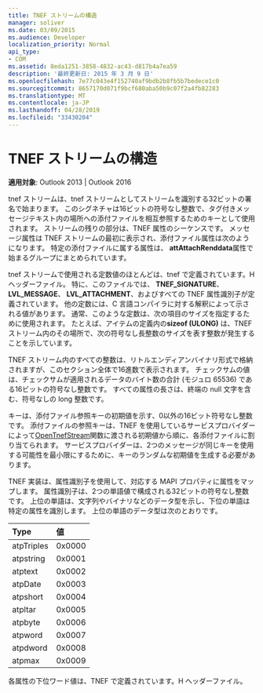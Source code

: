 ```yaml
---
title: TNEF ストリームの構造
manager: soliver
ms.date: 03/09/2015
ms.audience: Developer
localization_priority: Normal
api_type:
- COM
ms.assetid: 8eda1251-3858-4832-ac43-d817b4a7ea59
description: '最終更新日: 2015 年 3 月 9 日'
ms.openlocfilehash: 7e77c043e4f152740af9bdb2b8fb5b7bedece1c0
ms.sourcegitcommit: 8657170d071f9bcf680aba50b9c07f2a4fb82283
ms.translationtype: MT
ms.contentlocale: ja-JP
ms.lasthandoff: 04/28/2019
ms.locfileid: "33430204"
---
```

# <a name="tnef-stream-structure"></a>TNEF ストリームの構造

  
  
**適用対象**: Outlook 2013 | Outlook 2016 
  
tnef ストリームは、tnef ストリームとしてストリームを識別する32ビットの署名で始まります。 このシグネチャは16ビットの符号なし整数で、タグ付きメッセージテキスト内の場所への添付ファイルを相互参照するためのキーとして使用されます。 ストリームの残りの部分は、TNEF 属性のシーケンスです。 メッセージ属性は TNEF ストリームの最初に表示され、添付ファイル属性は次のようになります。 特定の添付ファイルに属する属性は、 **attAttachRenddata**属性で始まるグループにまとめられています。 
  
tnef ストリームで使用される定数値のほとんどは、tnef で定義されています。H ヘッダーファイル。 特に、このファイルでは、 **TNEF_SIGNATURE**、 **LVL_MESSAGE**、 **LVL_ATTACHMENT**、およびすべての TNEF 属性識別子が定義されています。 他の定数には、C 言語コンパイラに対する解釈によって示される値があります。 通常、このような定数は、次の項目のサイズを指定するために使用されます。 たとえば、アイテムの定義内の**sizeof (ULONG)** は、TNEF ストリーム内のその場所で、次の符号なし長整数のサイズを表す整数が発生することを示しています。 
  
TNEF ストリーム内のすべての整数は、リトルエンディアンバイナリ形式で格納されますが、このセクション全体で16進数で表示されます。 チェックサムの値は、チェックサムが適用されるデータのバイト数の合計 (モジュロ 65536) である16ビットの符号なし整数です。 すべての属性の長さは、終端の null 文字を含む、符号なしの long 整数です。
  
キーは、添付ファイル参照キーの初期値を示す、0以外の16ビット符号なし整数です。 添付ファイルの参照キーは、TNEF を使用しているサービスプロバイダーによって[OpenTnefStream](opentnefstream.md)関数に渡される初期値から順に、各添付ファイルに割り当てられます。 サービスプロバイダーは、2つのメッセージが同じキーを使用する可能性を最小限にするために、キーのランダムな初期値を生成する必要があります。 
  
TNEF 実装は、属性識別子を使用して、対応する MAPI プロパティに属性をマップします。 属性識別子は、2つの単語値で構成される32ビットの符号なし整数です。 上位の単語は、文字列やバイナリなどのデータ型を示し、下位の単語は特定の属性を識別します。 上位の単語のデータ型は次のとおりです。
  
|**Type**|**値**|
|:-----|:-----|
|atpTriples  <br/> |0x0000  <br/> |
|atpstring  <br/> |0x0001  <br/> |
|atptext  <br/> |0x0002  <br/> |
|atpDate  <br/> |0x0003  <br/> |
|atpshort  <br/> |0x0004  <br/> |
|atpltar  <br/> |0x0005  <br/> |
|atpbyte  <br/> |0x0006  <br/> |
|atpword  <br/> |0x0007  <br/> |
|atpdword  <br/> |0x0008  <br/> |
|atpmax  <br/> |0x0009  <br/> |
   
各属性の下位ワード値は、TNEF で定義されています。H ヘッダーファイル。
  

